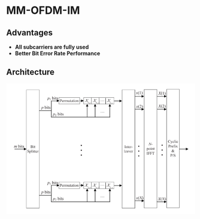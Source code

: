 # MM-OFDM-IM

## Advantages

* **All subcarriers are fully used**
* **Better Bit Error Rate Performance**

## Architecture

![alt text](https://github.com/ceffrosynis/Index-Modulation/blob/master/images/mm-ofdm-im.PNG)
